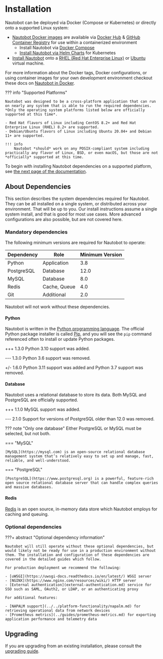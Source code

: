 # Installation

Nautobot can be deployed via Docker (Compose or Kubernetes) or directly onto a supported Linux system:

* [Nautobot Docker images](../installation-extras/docker.md) are available via [Docker Hub](https://hub.docker.com/r/networktocode/nautobot) & [GitHub Container Registry](https://github.com/nautobot/nautobot/pkgs/container/nautobot) for use within a containerized environment
    * Install Nautobot via [Docker Compose](https://github.com/nautobot/nautobot-docker-compose)
    * [Install Nautobot via Helm Charts](https://docs.nautobot.com/projects/helm-charts/en/stable/) for Kubernetes
* [Install Nautobot](install_system.md) onto a [RHEL (Red Hat Enterprise Linux)](https://www.redhat.com/en/technologies/linux-platforms/enterprise-linux) or [Ubuntu](https://ubuntu.com/) virtual machine.

For more information about the Docker tags, Docker configurations, or using container images for your own development environment checkout these docs on [Nautobot in Docker](../installation-extras/docker.md).

??? info "Supported Platforms"

    Nautobot was designed to be a cross-platform application that can run on nearly any system that is able to run the required dependencies. *Only the operating system platforms listed below are officially supported at this time*.

    - Red Hat flavors of Linux including CentOS 8.2+ and Red Hat Enterprise Linux (RHEL) 8.2+ are supported.
    - Debian/Ubuntu flavors of Linux including Ubuntu 20.04+ and Debian 11+ are supported.

    !!! info
        Nautobot *should* work on any POSIX-compliant system including practically any flavor of Linux, BSD, or even macOS, but those are not *officially* supported at this time.

To begin with installing Nautobot dependencies on a supported platform, see [the next page of the documentation](install_system.md).

## About Dependencies

This section describes the system dependencies required for Nautobot. They can be all installed on a single system, or distributed across your environment. That will be up to you. Our install instructions assume a single system install, and that is good for most use cases. More advanced configurations are also possible, but are not covered here.

### Mandatory dependencies

The following minimum versions are required for Nautobot to operate:

| Dependency | Role         | Minimum Version |
| ---------- | ------------ | --------------- |
| Python     | Application  | 3.8             |
| PostgreSQL | Database     | 12.0            |
| MySQL      | Database     | 8.0             |
| Redis      | Cache, Queue | 4.0             |
| Git        | Additional   | 2.0             |

Nautobot will not work without these dependencies.

#### Python

Nautobot is written in the [Python programming language](https://www.python.org/). The official Python package installer is called [Pip](https://pip.pypa.io/en/stable/), and you will see the `pip` command referenced often to install or update Python packages.

+++ 1.3.0
    Python 3.10 support was added.

--- 1.3.0
    Python 3.6 support was removed.

+/- 1.6.0
    Python 3.11 support was added and Python 3.7 support was removed.

#### Database

Nautobot uses a relational database to store its data. Both MySQL and PostgreSQL are officially supported.

+++ 1.1.0
    MySQL support was added.

--- 2.1.0
    Support for versions of PostgreSQL older than 12.0 was removed.

??? note "Only one database"
    Either PostgreSQL or MySQL must be selected, but not both.

=== "MySQL"

    [MySQL](https://mysql.com) is an open-source relational database management system that’s relatively easy to set up and manage, fast, reliable, and well-understood.

=== "PostgreSQL"

    [PostgreSQL](https://www.postgresql.org) is a powerful, feature-rich open source relational database server that can handle complex queries and massive databases.

#### Redis

[Redis](https://redis.io/) is an open source, in-memory data store which Nautobot employs for caching and queuing.

### Optional dependencies

???+ abstract "Optional dependency information"

    Nautobot will still operate without these optional dependencies, but would likely not be ready for use in a production environment without them. The installation and configuration of these dependencies are covered in the detailed guides which follow.

    For production deployment we recommend the following:

    - [uWSGI](https://uwsgi-docs.readthedocs.io/en/latest/) WSGI server
    - [NGINX](https://www.nginx.com/resources/wiki/) HTTP server
    - [External authentication](external-authentication.md) service for SSO such as SAML, OAuth2, or LDAP, or an authenticating proxy

    For additional features:

    - [NAPALM support](../../platform-functionality/napalm.md) for retrieving operational data from network devices
    - [Prometheus metrics](../guides/prometheus-metrics.md) for exporting application performance and telemetry data

## Upgrading

If you are upgrading from an existing installation, please consult the [upgrading guide](../upgrading/upgrading.md).
